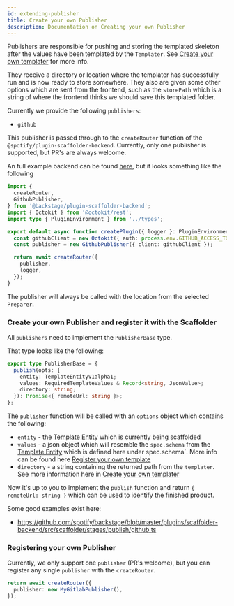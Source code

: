 ```yaml
---
id: extending-publisher
title: Create your own Publisher
description: Documentation on Creating your own Publisher
---
```


Publishers are responsible for pushing and storing the templated skeleton after
the values have been templated by the `Templater`. See
[Create your own templater](./create-your-own-templater.md) for more info.

They receive a directory or location where the templater has successfully run
and is now ready to store somewhere. They also are given some other options
which are sent from the frontend, such as the `storePath` which is a string of
where the frontend thinks we should save this templated folder.

Currently we provide the following `publishers`:

- `github`

This publisher is passed through to the `createRouter` function of the
`@spotify/plugin-scaffolder-backend`. Currently, only one publisher is
supported, but PR's are always welcome.

An full example backend can be found
[here](https://github.com/spotify/backstage/blob/d91c10f654475a60829fa33a5c81018e517a319a/packages/backend/src/plugins/scaffolder.ts),
but it looks something like the following

```ts
import {
  createRouter,
  GithubPublisher,
} from '@backstage/plugin-scaffolder-backend';
import { Octokit } from '@octokit/rest';
import type { PluginEnvironment } from '../types';

export default async function createPlugin({ logger }: PluginEnvironment) {
  const githubClient = new Octokit({ auth: process.env.GITHUB_ACCESS_TOKEN });
  const publisher = new GithubPublisher({ client: githubClient });

  return await createRouter({
    publisher,
    logger,
  });
}
```

The publisher will always be called with the location from the selected
`Preparer`.

### Create your own Publisher and register it with the Scaffolder

All `publishers` need to implement the `PublisherBase` type.

That type looks like the following:

```ts
export type PublisherBase = {
  publish(opts: {
    entity: TemplateEntityV1alpha1;
    values: RequiredTemplateValues & Record<string, JsonValue>;
    directory: string;
  }): Promise<{ remoteUrl: string }>;
};
```

The `publisher` function will be called with an `options` object which contains
the following:

- `entity` - the
  [Template Entity](../../software-catalog/descriptor-format.md#kind-template)
  which is currently being scaffolded
- `values` - a json object which will resemble the `spec.schema` from the
  [Template Entity](../../software-catalog/descriptor-format.md#kind-template)
  which is defined here under spec.schema`. More info can be found here
  [Register your own template](../adding-templates.md#adding-form-values-in-the-scaffolder-wizard)
- `directory` - a string containing the returned path from the `templater`. See
  more information here in
  [Create your own templater](./create-your-own-templater.md)

Now it's up to you to implement the `publish` function and return
`{ remoteUrl: string }` which can be used to identify the finished product.

Some good examples exist here:

- https://github.com/spotify/backstage/blob/master/plugins/scaffolder-backend/src/scaffolder/stages/publish/github.ts

### Registering your own Publisher

Currently, we only support one `publisher` (PR's welcome), but you can register
any single `publisher` with the `createRouter`.

```ts
return await createRouter({
  publisher: new MyGitlabPublisher(),
});
```
